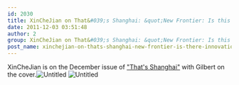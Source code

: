 ```yaml
---
id: 2030
title: XinCheJian on That&#039;s Shanghai: &quot;New Frontier: Is this innovation ground zero?&quot;
date: 2011-12-03 03:51:48
author: 2
group: XinCheJian on That&#039;s Shanghai: &quot;New Frontier: Is this innovation ground zero?&quot;
post_name: xinchejian-on-thats-shanghai-new-frontier-is-there-innovation-ground-zero
---
```


XinCheJian is on the December issue of ["That's Shanghai"](http://emagazine.thatsmags.com/SH/SH201112/online.html) with Gilbert on the cover.![Untitled](http://139.162.84.35/wp-content/uploads/2011/12/untitled1.jpg "untitled.jpg") ![Untitled](http://139.162.84.35/wp-content/uploads/2011/12/untitled.jpg "untitled.jpg")
